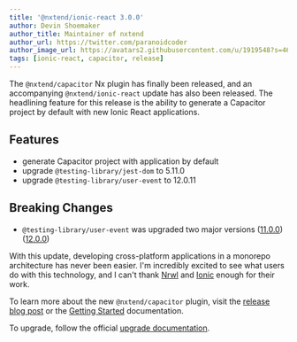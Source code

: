 ```yaml
---
title: '@nxtend/ionic-react 3.0.0'
author: Devin Shoemaker
author_title: Maintainer of nxtend
author_url: https://twitter.com/paranoidcoder
author_image_url: https://avatars2.githubusercontent.com/u/1919548?s=460&u=e8799ad545249d59bf57b7ee35a8841825004ca0&v=4
tags: [ionic-react, capacitor, release]
---
```


The `@nxtend/capacitor` Nx plugin has finally been released, and an accompanying `@nxtend/ionic-react` update has also been released. The headlining feature for this release is the ability to generate a Capacitor project by default with new Ionic React applications.

## Features

- generate Capacitor project with application by default
- upgrade `@testing-library/jest-dom` to 5.11.0
- upgrade `@testing-library/user-event` to 12.0.11

## Breaking Changes

- `@testing-library/user-event` was upgraded two major versions ([11.0.0](https://github.com/testing-library/user-event/releases/tag/v12.0.0)) ([12.0.0](https://github.com/testing-library/user-event/releases/tag/v12.0.0))

<!--truncate-->

With this update, developing cross-platform applications in a monorepo architecture has never been easier. I'm incredibly excited to see what users do with this technology, and I can't thank [Nrwl](https://nrwl.io) and [Ionic](https://ionicframework.com) enough for their work.

To learn more about the new `@nxtend/capacitor` plugin, visit the [release blog post](./2020-07-05-capacitor-1.0.0.md) or the [Getting Started](../../../../docs/capacitor/getting-started) documentation.

To upgrade, follow the official [upgrade documentation](../../../../docs/nxtend/upgrades).
